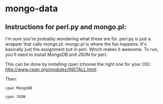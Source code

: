 # mongo-data

## Instructions for perl.py and mongo.pl:
I'm sure you're probably wondering what these are for. perl.py is just a wrapper that calls mongo.pl. mongo.pl is where the fun happens. It's basically just the assignment but in perl. Which makes it awesome. To run, you'll need to install MongoDB and JSON for perl.

This can be done by installing cpan (choose the right one for your OS): http://www.cpan.org/modules/INSTALL.html.

Then:

`cpan MongoDB`

`cpan JSON`
